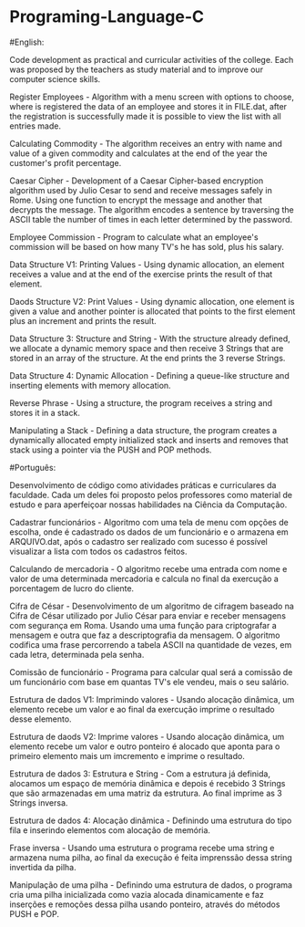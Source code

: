 # Programing-Language-C

#English:

Code development as practical and curricular activities of the college. Each was proposed by the teachers as study material and to improve our computer science skills.

Register Employees - Algorithm with a menu screen with options to choose, where is registered the data of an employee and stores it in FILE.dat, after the registration is successfully made it is possible to view the list with all entries made.

Calculating Commodity - The algorithm receives an entry with name and value of a given commodity and calculates at the end of the year the customer's profit percentage.

Caesar Cipher - Development of a Caesar Cipher-based encryption algorithm used by Julio Cesar to send and receive messages safely in Rome. Using one function to encrypt the message and another that decrypts the message. The algorithm encodes a sentence by traversing the ASCII table the number of times in each letter determined by the password.

Employee Commission - Program to calculate what an employee's commission will be based on how many TV's he has sold, plus his salary.

Data Structure V1: Printing Values - Using dynamic allocation, an element receives a value and at the end of the exercise prints the result of that element.

Daods Structure V2: Print Values - Using dynamic allocation, one element is given a value and another pointer is allocated that points to the first element plus an increment and prints the result.

Data Structure 3: Structure and String - With the structure already defined, we allocate a dynamic memory space and then receive 3 Strings that are stored in an array of the structure. At the end prints the 3 reverse Strings.

Data Structure 4: Dynamic Allocation - Defining a queue-like structure and inserting elements with memory allocation.

Reverse Phrase - Using a structure, the program receives a string and stores it in a stack.

Manipulating a Stack - Defining a data structure, the program creates a dynamically allocated empty initialized stack and inserts and removes that stack using a pointer via the PUSH and POP methods.

#Português:

Desenvolvimento de código como atividades práticas e curriculares da faculdade. Cada um deles foi proposto pelos professores como material de estudo e para aperfeiçoar nossas habilidades na Ciência da Computação.

Cadastrar funcionários - Algoritmo com uma tela de menu com opções de escolha, onde é cadastrado os dados de um funcionário e o armazena em ARQUIVO.dat, após o cadastro ser realizado com sucesso é possível visualizar a lista com todos os cadastros feitos.

Calculando de mercadoria - O algoritmo recebe uma entrada com nome e valor de uma determinada mercadoria e calcula no final da exercução a porcentagem de lucro do cliente.

Cifra de César - Desenvolvimento de um algoritmo de cifragem baseado na Cifra de César utilizado por Julio César para enviar e receber mensagens com segurança em Roma. Usando uma uma função para criptografar a mensagem e outra que faz a descriptografia da mensagem. O algoritmo codifica uma frase percorrendo a tabela ASCII na quantidade de vezes, em cada letra, determinada pela senha.

Comissão de funcionário - Programa para calcular qual será a comissão de um funcionário com base em quantas TV's ele vendeu, mais o seu salário.

Estrutura de dados V1: Imprimindo valores - Usando alocação dinâmica, um elemento recebe um valor e ao final da exercução imprime o resultado desse elemento.

Estrutura de daods V2: Imprime valores - Usando alocação dinâmica, um elemento recebe um valor e outro ponteiro é alocado que aponta para o primeiro elemento mais um imcremento e imprime o resultado.

Estrutura de dados 3: Estrutura e String - Com a estrutura já definida, alocamos um espaço de memória dinâmica e depois é recebido 3 Strings que são armazenadas em uma matriz da estrutura. Ao final imprime as 3 Strings inversa.

Estrutura de dados 4: Alocação dinâmica - Definindo uma estrutura do tipo fila e inserindo elementos com alocação de memória.

Frase inversa - Usando uma estrutura o programa recebe uma string e armazena numa pilha, ao final da execução é feita imprenssão dessa string invertida da pilha.

Manipulação de uma pilha - Definindo uma estrutura de dados, o programa cria uma pilha inicializada como vazia alocada dinamicamente e faz inserções e remoções dessa pilha usando ponteiro, através do métodos PUSH e POP.

